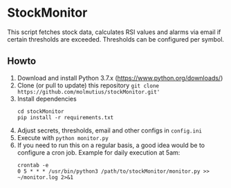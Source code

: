 # StockMonitor
This script fetches stock data, calculates RSI values and alarms via email if certain thresholds are exceeded. Thresholds can be configured per symbol.
## Howto
1. Download and install Python 3.7.x (https://www.python.org/downloads/)
2. Clone (or pull to update) this repository ```git clone https://github.com/molmutius/stockMonitor.git'```
3. Install dependencies
    ```
    cd stockMonitor
    pip install -r requirements.txt
    ```
4. Adjust secrets, thresholds, email and other configs in ```config.ini```
5. Execute with ```python monitor.py```
6. If you need to run this on a regular basis, a good idea would be to configure a cron job. Example for daily execution at 5am:
    ```
    crontab -e
    0 5 * * * /usr/bin/python3 /path/to/stockMonitor/monitor.py >> ~/monitor.log 2>&1
    ```